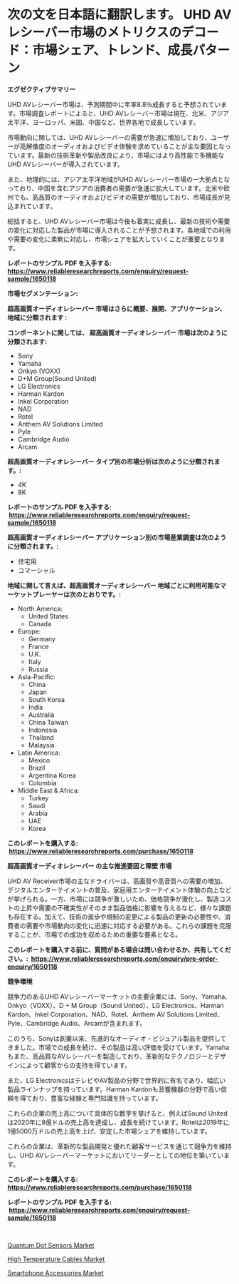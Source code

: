 <p><h1>次の文を日本語に翻訳します。
UHD AVレシーバー市場のメトリクスのデコード：市場シェア、トレンド、成長パターン</h1></p><p><strong>エグゼクティブサマリー</strong></p>
<p><p>UHD AVレシーバー市場は、予測期間中に年率8.8％成長すると予想されています。市場調査レポートによると、UHD AVレシーバー市場は現在、北米、アジア太平洋、ヨーロッパ、米国、中国など、世界各地で成長しています。 </p><p>市場動向に関しては、UHD AVレシーバーの需要が急速に増加しており、ユーザーが高解像度のオーディオおよびビデオ体験を求めていることが主な要因となっています。最新の技術革新や製品改良により、市場にはより高性能で多機能なUHD AVレシーバーが導入されています。</p><p>また、地理的には、アジア太平洋地域がUHD AVレシーバー市場の一大拠点となっており、中国を含むアジアの消費者の需要が急速に拡大しています。北米や欧州でも、高品質のオーディオおよびビデオの需要が増加しており、市場成長が見込まれています。</p><p>総括すると、UHD AVレシーバー市場は今後も着実に成長し、最新の技術や需要の変化に対応した製品が市場に導入されることが予想されます。各地域での利用や需要の変化に柔軟に対応し、市場シェアを拡大していくことが重要となります。</p></p>
<p><strong>レポートのサンプル PDF を入手する: <a href="https://www.reliableresearchreports.com/enquiry/request-sample/1650118">https://www.reliableresearchreports.com/enquiry/request-sample/1650118</a></strong></p>
<p><strong>市場セグメンテーション:</strong></p>
<p><strong> 超高画質オーディオレシーバー 市場はさらに概要、展開、アプリケーション、地域に分類されます :</strong></p>
<p><strong>コンポーネントに関しては、 超高画質オーディオレシーバー 市場は次のように分類されます: &nbsp;</strong></p>
<p><ul><li>Sony</li><li>Yamaha</li><li>Onkyo (VOXX)</li><li>D+M Group(Sound United)</li><li>LG Electronics</li><li>Harman Kardon</li><li>Inkel Corporation</li><li>NAD</li><li>Rotel</li><li>Anthem AV Solutions Limited</li><li>Pyle</li><li>Cambridge Audio</li><li>Arcam</li></ul></p>
<p><strong> 超高画質オーディオレシーバー タイプ別の市場分析は次のように分類されます。:</strong></p>
<p><ul><li>4K</li><li>8K</li></ul></p>
<p><strong>レポートのサンプル PDF を入手する: &nbsp;<a href="https://www.reliableresearchreports.com/enquiry/request-sample/1650118">https://www.reliableresearchreports.com/enquiry/request-sample/1650118</a></strong></p>
<p><strong> 超高画質オーディオレシーバー アプリケーション別の市場産業調査は次のように分類されます。:</strong></p>
<p><ul><li>住宅用</li><li>コマーシャル</li></ul></p>
<p><strong>地域に関して言えば、超高画質オーディオレシーバー 地域ごとに利用可能なマーケットプレーヤーは次のとおりです。:</strong></p>
<p><ul>
    <li>
        North America:
        <ul>
            <li>United States</li>
            <li>Canada</li>
        </ul>
    </li>
    <li>
        Europe:
        <ul>
            <li>Germany</li>
            <li>France</li>
            <li>U.K.</li>
            <li>Italy</li>
            <li>Russia</li>
        </ul>
    </li>
    <li>
        Asia-Pacific:
        <ul>
            <li>China</li>
            <li>Japan</li>
            <li>South Korea</li>
            <li>India</li>
            <li>Australia</li>
            <li>China Taiwan</li>
            <li>Indonesia</li>
            <li>Thailand</li>
            <li>Malaysia</li>
        </ul>
    </li>
    <li>
        Latin America:
        <ul>
            <li>Mexico</li>
            <li>Brazil</li>
            <li>Argentina Korea</li>
            <li>Colombia</li>
        </ul>
    </li>
    <li>
        Middle East & Africa:
        <ul>
            <li>Turkey</li>
            <li>Saudi</li>
            <li>Arabia</li>
            <li>UAE</li>
            <li>Korea</li>
        </ul>
    </li>
    </ul></p>
<p><strong>このレポートを購入する: &nbsp;<a href="https://www.reliableresearchreports.com/purchase/1650118">https://www.reliableresearchreports.com/purchase/1650118</a></strong></p>
<p><strong>超高画質オーディオレシーバー の主な推進要因と障壁 市場</strong></p>
<p><p>UHD AV Receiver市場の主なドライバーは、高画質や高音質への需要の増加、デジタルエンターテイメントの普及、家庭用エンターテイメント体験の向上などが挙げられる。一方、市場には競争が激しいため、価格競争が激化し、製造コストの上昇や需要の不確実性がそのまま製品価格に影響を与えるなど、様々な課題も存在する。加えて、技術の進歩や規制の変更による製品の更新の必要性や、消費者の需要や市場動向の変化に迅速に対応する必要がある。これらの課題を克服することが、市場での成功を収めるための重要な要素となる。</p></p>
<p><strong>このレポートを購入する前に、質問がある場合は問い合わせるか、共有してください。:&nbsp; <a href="https://www.reliableresearchreports.com/enquiry/pre-order-enquiry/1650118">https://www.reliableresearchreports.com/enquiry/pre-order-enquiry/1650118</a></strong></p>
<p><strong>競争環境</strong></p>
<p><p>競争力のあるUHD AVレシーバーマーケットの主要企業には、Sony、Yamaha、Onkyo（VOXX）、D + M Group（Sound United）、LG Electronics、Harman Kardon、Inkel Corporation、NAD、Rotel、Anthem AV Solutions Limited、Pyle、Cambridge Audio、Arcamが含まれます。</p><p>このうち、Sonyは創業以来、先進的なオーディオ・ビジュアル製品を提供してきました。市場での成長を続け、その製品は高い評価を受けています。Yamahaもまた、高品質なAVレシーバーを製造しており、革新的なテクノロジーとデザインによって顧客からの支持を得ています。</p><p>また、LG ElectronicsはテレビやAV製品の分野で世界的に有名であり、幅広い製品ラインナップを持っています。Harman Kardonも音響機器の分野で高い信頼を得ており、豊富な経験と専門知識を持っています。</p><p>これらの企業の売上高について具体的な数字を挙げると、例えばSound Unitedは2020年に8億ドルの売上高を達成し、成長を続けています。Rotelは2019年に1億5000万ドルの売上高を上げ、安定した市場シェアを維持しています。</p><p>これらの企業は、革新的な製品開発と優れた顧客サービスを通じて競争力を維持し、UHD AVレシーバーマーケットにおいてリーダーとしての地位を築いています。</p></p>
<p><strong>このレポートを購入する: &nbsp; <a href="https://www.reliableresearchreports.com/purchase/1650118">https://www.reliableresearchreports.com/purchase/1650118</a></strong></p>
<p><strong>レポートのサンプル PDF を入手する: &nbsp;<a href="https://www.reliableresearchreports.com/enquiry/request-sample/1650118">https://www.reliableresearchreports.com/enquiry/request-sample/1650118</a></strong><strong></strong></p>
<p>&nbsp;</p>
<p><p><a href="https://github.com/singletonthaxterkelliehr2df/Market-Research-Report-List-1/blob/main/quantum-dot-sensors-market.md">Quantum Dot Sensors Market</a></p><p><a href="https://github.com/RichRobinson5/Market-Research-Report-List-4/blob/main/high-temperature-cables-market.md">High Temperature Cables Market</a></p><p><a href="https://github.com/gdfhhhj/Market-Research-Report-List-3/blob/main/smartphone-accessories-market.md">Smartphone Accessories Market</a></p></p>